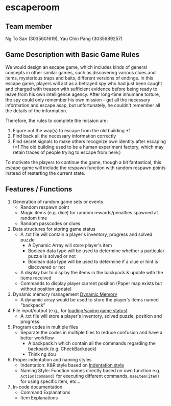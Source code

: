# escaperoom
## Team member 
Ng To San (3035601619),  Yau Chin Pang (3035689257)

## Game Description with Basic Game Rules
We would design an escape game, which includes kinds of general concepts in other similar games, such as discovering various clues and items, mysterious traps and baits, different versions of endings. In this escape game, players will act as a betrayed spy who had just been caught and charged with treason with sufficient evidence before being ready to leave from his own intelligence agency. After long-time inhumane torture, the spy could only remember his own mission - get all the necessary information and escape asap, but unfortunately, he couldn't remember all the details of the information.

Therefore, the rules to complete the mission are:
1. Figure out the way(s) to escape from the old building *1 
2. Find back all the necessary information correctly
3. Find secret signals to make others recognize own identity after escaping
(*1 The old building used to be a human experiment factory, which may retain traces of people trying to escape from here.)

To motivate the players to continue the game, though a bit fantastical, this escape game will include the respawn function with random respawn points instead of restarting the current state. 

## Features / Functions
1. Generation of random game sets or events
   - Random respawn point
   - Magic items (e.g. dice) for random rewards/penalties spawned at random time
   - Random passcodes or clues 
2. Data structures for storing game status
   - A .txt file will contain a player's inventory, progress and solved puzzle
     - A Dynamic Array will store player's item
     - Boolean data type will be used to determine whether a particular puzzle is solved or not
     - Boolean data type will be used to determine if a clue or hint is discovered or not
   - A display bar to display the items in the backpack & update with the items received
   - Commands to display player current position (Paper map exists but without position update)
3. Dynamic memory management [Dynamic Memory](http://www.cplusplus.com/doc/tutorial/dynamic/)
   - A dynamic array would be used to store the player's items named "backpack"
4. File input/output (e.g., for [loading/saving game status](http://www.cplusplus.com/forum/beginner/106630/))
   - A .txt file will store a player's inventory, solved puzzle, position and progress. 
5. Program codes in multiple files
   - Separate the codes in multiple files to reduce confusion and have a better workflow
      - A backpack.h which contain all the commands regarding the backpack (e.g. CheckBackpack)
      - Think ng dou
6. Proper indentation and naming styles 
   - Indentation: K&R style based on [Indentation style](https://en.wikipedia.org/wiki/Indentation_style)
   - Naming Style: Function names directly based on own function 
      e.g. `Action(command)` for executing different commands, `UseItem(item)` for using specific item, etc...
7. In-code documentation
   - Command Explanations
   - Item Explanations
